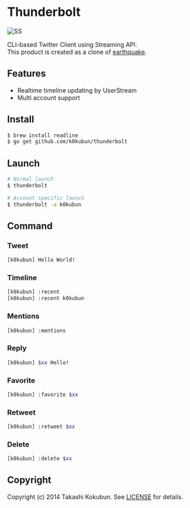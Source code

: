 # Thunderbolt

![SS](http://i.gyazo.com/cfe106ee557900c6cbbc206177913a55.png)

CLI-based Twitter Client using Streaming API.  
This product is created as a clone of [earthquake](https://github.com/jugyo/earthquake).

## Features
- Realtime timeline updating by UserStream
- Multi account support

## Install
```bash
$ brew install readline
$ go get github.com/k0kubun/thunderbolt
```

## Launch
```bash
# Normal launch
$ thunderbolt

# Account specific launch
$ thunderbolt -a k0kubun
```

## Command
### Tweet
```bash
[k0kubun] Hello World!
```

### Timeline
```bash
[k0kubun] :recent
[k0kubun] :recent k0kubun
```

### Mentions
```bash
[k0kubun] :mentions
```

### Reply
```bash
[k0kubun] $xx Hello!
```

### Favorite
```bash
[k0kubun] :favorite $xx
```

### Retweet
```bash
[k0kubun] :retweet $xx
```

### Delete
```bash
[k0kubun] :delete $xx
```

## Copyright

Copyright (c) 2014 Takashi Kokubun. See [LICENSE](https://github.com/k0kubun/thunderbolt/blob/master/LICENSE) for details.
